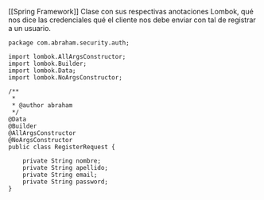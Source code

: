 [[Spring Framework]] 
Clase con sus respectivas anotaciones Lombok, qué nos  dice las credenciales qué el cliente nos debe enviar con tal de registrar  a un usuario.

```
package com.abraham.security.auth;

import lombok.AllArgsConstructor;
import lombok.Builder;
import lombok.Data;
import lombok.NoArgsConstructor;

/**
 *
 * @author abraham
 */
@Data
@Builder
@AllArgsConstructor
@NoArgsConstructor
public class RegisterRequest {
    
    private String nombre;
    private String apellido;
    private String email;
    private String password;
}
```

